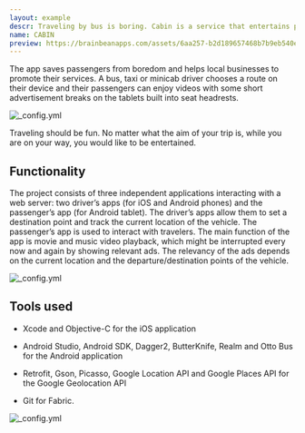 ```yaml
---
layout: example
descr: Traveling by bus is boring. Cabin is a service that entertains passengers with videos, music, news, and ads shown on the tablet built into headsets. And there’s also a smartphone app helping drivers track their location.
name: CABIN
preview: https://brainbeanapps.com/assets/6aa257-b2d189657468b7b9eb540ef09e37da5feee0c7eb8c5abd8c6bf2ceee926f163a.png
---
```

The app saves passengers from boredom and helps local businesses to promote their services. A bus, taxi or minicab driver chooses a route on their device and their passengers can enjoy videos with some short advertisement breaks on the tablets built into seat headrests. 

![_config.yml](https://brainbeanapps.com/assets/706de6-9eed17ee922582a4d6248d70d34a2e09a84787cc79b25c5a30a82cda988d3eec.png )

Traveling should be fun. No matter what the aim of your trip is, while you are on your way, you would like to be entertained. 

## Functionality
The project consists of three independent applications interacting with a web server: two driver’s apps (for iOS and Android phones) and the passenger’s app (for Android tablet). The driver’s apps allow them to set a destination point and track the current location of the vehicle. The passenger’s app is used to interact with travelers. The main function of the app is movie and music video playback, which might be interrupted every now and again by showing relevant ads. The relevancy of the ads depends on the current location and the departure/destination points of the vehicle.

![_config.yml](https://brainbeanapps.com/assets/2b08a1-34564cdf7807a2555b7b45342fd403fcfafca724273263431b3843858f7c36d0.jpg )

## Tools used

* Xcode and Objective-C for the iOS application

* Android Studio, Android SDK, Dagger2, ButterKnife, Realm and Otto Bus for the Android application

* Retrofit, Gson, Picasso, Google Location API and Google Places API for the Google Geolocation API

* Git for Fabric.


![_config.yml](https://brainbeanapps.com/assets/3e3037-ae92a6ef3f881f2938f4b71b0babbc1d12c89ef06376d1f64bc79839e194b5f2.jpg )















